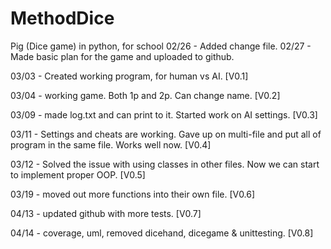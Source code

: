 # MethodDice
Pig (Dice game) in python, for school
02/26 - Added change file.
02/27 - Made basic plan for the game and uploaded to github.

03/03 - Created working program, for human vs AI. [V0.1]

03/04 - working game. Both 1p and 2p. Can change name. [V0.2]

03/09 - made log.txt and can print to it. Started work on AI settings. [V0.3]

03/11 - Settings and cheats are working. Gave up on multi-file and put all of program in the same file. Works well now. [V0.4]

03/12 - Solved the issue with using classes in other files. Now we can start to implement proper OOP. [V0.5]

03/19 - moved out more functions into their own file. [V0.6]
 
04/13 - updated github with more tests. [V0.7]

04/14 - coverage, uml, removed dicehand, dicegame & unittesting. [V0.8]


